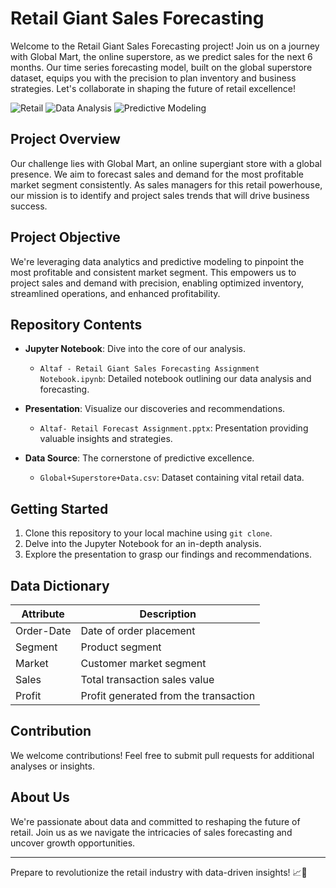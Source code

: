 # Retail Giant Sales Forecasting

Welcome to the Retail Giant Sales Forecasting project! Join us on a journey with Global Mart, the online superstore, as we predict sales for the next 6 months. Our time series forecasting model, built on the global superstore dataset, equips you with the precision to plan inventory and business strategies. Let's collaborate in shaping the future of retail excellence!

![Retail](https://img.shields.io/badge/Retail-Sales%20Forecasting-brightgreen)
![Data Analysis](https://img.shields.io/badge/Data%20Analysis-Time%20Series-blue)
![Predictive Modeling](https://img.shields.io/badge/Predictive%20Modeling-Future%20Sales-red)

## Project Overview

Our challenge lies with Global Mart, an online supergiant store with a global presence. We aim to forecast sales and demand for the most profitable market segment consistently. As sales managers for this retail powerhouse, our mission is to identify and project sales trends that will drive business success.

## Project Objective

We're leveraging data analytics and predictive modeling to pinpoint the most profitable and consistent market segment. This empowers us to project sales and demand with precision, enabling optimized inventory, streamlined operations, and enhanced profitability.

## Repository Contents

- **Jupyter Notebook**: Dive into the core of our analysis.
   - `Altaf - Retail Giant Sales Forecasting Assignment Notebook.ipynb`: Detailed notebook outlining our data analysis and forecasting.

- **Presentation**: Visualize our discoveries and recommendations.
   - `Altaf- Retail Forecast Assignment.pptx`: Presentation providing valuable insights and strategies.

- **Data Source**: The cornerstone of predictive excellence.
   - `Global+Superstore+Data.csv`: Dataset containing vital retail data.

## Getting Started

1. Clone this repository to your local machine using `git clone`.
2. Delve into the Jupyter Notebook for an in-depth analysis.
3. Explore the presentation to grasp our findings and recommendations.

## Data Dictionary

| Attribute   | Description                                             |
| ----------- | ------------------------------------------------------- |
| Order-Date  | Date of order placement                                 |
| Segment     | Product segment                                         |
| Market      | Customer market segment                                |
| Sales       | Total transaction sales value                           |
| Profit      | Profit generated from the transaction                   |


## Contribution

We welcome contributions! Feel free to submit pull requests for additional analyses or insights.

## About Us

We're passionate about data and committed to reshaping the future of retail. Join us as we navigate the intricacies of sales forecasting and uncover growth opportunities.

---

Prepare to revolutionize the retail industry with data-driven insights! 📈💼
